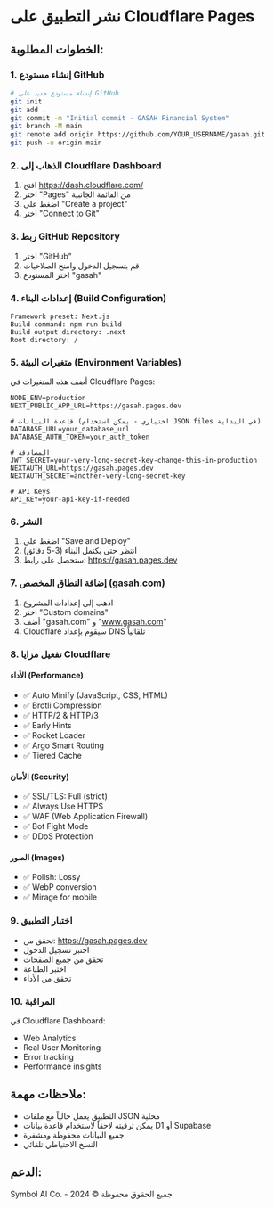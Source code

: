 # نشر التطبيق على Cloudflare Pages

## الخطوات المطلوبة:

### 1. إنشاء مستودع GitHub
```bash
# إنشاء مستودع جديد على GitHub
git init
git add .
git commit -m "Initial commit - GASAH Financial System"
git branch -M main
git remote add origin https://github.com/YOUR_USERNAME/gasah.git
git push -u origin main
```

### 2. الذهاب إلى Cloudflare Dashboard
1. افتح https://dash.cloudflare.com/
2. اختر "Pages" من القائمة الجانبية
3. اضغط على "Create a project"
4. اختر "Connect to Git"

### 3. ربط GitHub Repository
1. اختر "GitHub" 
2. قم بتسجيل الدخول وامنح الصلاحيات
3. اختر المستودع "gasah"

### 4. إعدادات البناء (Build Configuration)
```
Framework preset: Next.js
Build command: npm run build
Build output directory: .next
Root directory: /
```

### 5. متغيرات البيئة (Environment Variables)
أضف هذه المتغيرات في Cloudflare Pages:

```env
NODE_ENV=production
NEXT_PUBLIC_APP_URL=https://gasah.pages.dev

# قاعدة البيانات (اختياري - يمكن استخدام JSON files في البداية)
DATABASE_URL=your_database_url
DATABASE_AUTH_TOKEN=your_auth_token

# المصادقة
JWT_SECRET=your-very-long-secret-key-change-this-in-production
NEXTAUTH_URL=https://gasah.pages.dev
NEXTAUTH_SECRET=another-very-long-secret-key

# API Keys
API_KEY=your-api-key-if-needed
```

### 6. النشر
1. اضغط على "Save and Deploy"
2. انتظر حتى يكتمل البناء (3-5 دقائق)
3. ستحصل على رابط: https://gasah.pages.dev

### 7. إضافة النطاق المخصص (gasah.com)
1. اذهب إلى إعدادات المشروع
2. اختر "Custom domains"
3. أضف "gasah.com" و "www.gasah.com"
4. Cloudflare سيقوم بإعداد DNS تلقائياً

### 8. تفعيل مزايا Cloudflare

#### الأداء (Performance)
- ✅ Auto Minify (JavaScript, CSS, HTML)
- ✅ Brotli Compression
- ✅ HTTP/2 & HTTP/3
- ✅ Early Hints
- ✅ Rocket Loader
- ✅ Argo Smart Routing
- ✅ Tiered Cache

#### الأمان (Security)
- ✅ SSL/TLS: Full (strict)
- ✅ Always Use HTTPS
- ✅ WAF (Web Application Firewall)
- ✅ Bot Fight Mode
- ✅ DDoS Protection

#### الصور (Images)
- ✅ Polish: Lossy
- ✅ WebP conversion
- ✅ Mirage for mobile

### 9. اختبار التطبيق
- تحقق من: https://gasah.pages.dev
- اختبر تسجيل الدخول
- تحقق من جميع الصفحات
- اختبر الطباعة
- تحقق من الأداء

### 10. المراقبة
في Cloudflare Dashboard:
- Web Analytics
- Real User Monitoring
- Error tracking
- Performance insights

## ملاحظات مهمة:
- التطبيق يعمل حالياً مع ملفات JSON محلية
- يمكن ترقيته لاحقاً لاستخدام قاعدة بيانات D1 أو Supabase
- جميع البيانات محفوظة ومشفرة
- النسخ الاحتياطي تلقائي

## الدعم:
Symbol AI Co. - جميع الحقوق محفوظة © 2024